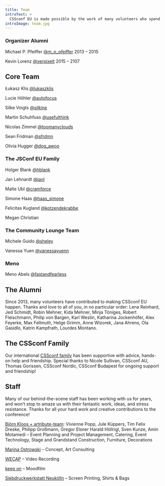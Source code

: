 ```yaml
---
title: Team
introText: >
  CSSconf EU is made possible by the work of many volunteers who spend a lot of time and love preparing a fantastic day for you.
introImage: team.jpg
---
```



### Organizer Alumni

Michael P. Pfeiffer [@m_p_pfeiffer](https://twitter.com/m_p_pfeiffer) 2013 – 2015

Kevin Lorenz [@verpixelt](https://twitter.com/verpixelt) 2015 – 2107

## Core Team

Łukasz Klis [@lukaszklis](https://twitter.com/lukaszklis)

Lucie Höhler [@autofocus](https://twitter.com/autofocus)

Silke Voigts [@silkine](https://twitter.com/silkine)

Martin Schuhfuss [@usefulthink](https://twitter.com/usefulthink)

Nicolas Zimmel [@toomanyclouds](https://twitter.com/toomanyclouds)

Sean Fridman [@sfrdmn](https://twitter.com/sfrdmn)

Olivia Hugger [@dog_awoo](https://twitter.com/dog_awoo)

### The JSConf EU Family

Holger Blank [@hblank](https://twitter.com/hblank)

Jan Lehnardt [@janl](https://twitter.com/janl)

Malte Ubl [@cramforce](https://twitter.com/cramforce)

Simone Haas [@haas_simone](https://twitter.com/haas_simone)

Felicitas Kugland [@kotzendekrabbe](https://twitter.com/kotzendekrabbe)

Megan Christian

### The Community Lounge Team

Michele Guido [@sheley](https://twitter.com/sheley)

Vanessa Yuen [@vanessayuenn](https://twitter.com/vanessayuenn)

### Meno

Meno Abels [@fastandfearless](https://twitter.com/fastandfearless)


## The Alumni

Since 2013, many volunteers have contributed to making CSSconf EU happen. Thanks and love to all of you, in no particular order: Lena Reinhard, Jed Schmidt, Robin Mehner, Kida Mehner, Minja Töniges, Robert Fleischmann, Philip von Bargen, Karl Westin, Katharina Jockenhöfer, Alex Feyerke, Max Fellmuth, Helge Grimm, Anne Wizorek, Jana Ahrens, Ola Gasidlo, Katrin Kampfrath, Lourdes Montano.

## The CSSconf Family

Our international [CSSconf family](http://cssconf.org/) has been supportive with advice, hands-on help and friendship. Special thanks to Nicole Sullivan, CSSconf AU, Thomas Gorissen, CSSconf Nordic, CSSconf Budapest for ongoing support and friendship!

## Staff

Many of our behind-the-scene staff has been working with us for years, and won’t stop to amaze us with their fantastic work, ideas, and stress resistance. Thanks for all your hard work and creative contributions to the conference!

[Björn Kloos + artribute-team](http://artribute.de/):
Vivienne Popp, Jule Küppers, Tim Felix Dreske, Philipp Großmann, Gregor Elsner Harald Höllrigl, Sven Kunze, Amin Motamedi – Event Planning and Project Management, Catering, Event Technology, Stage and Grandstand Construction, Furniture, Decorations

[Marina Ostrowski](http://www.marinaos.com) – Concept, Art Consulting

[WECAP](https://wecap.de/) – Video Recording

[keep on](http://wearekeepon.com/) – Moodfilm

[Siebdruckwerkstatt Neukölln](http://www.sdw-neukoelln.de/) – Screen Printing, Shirts & Bags
